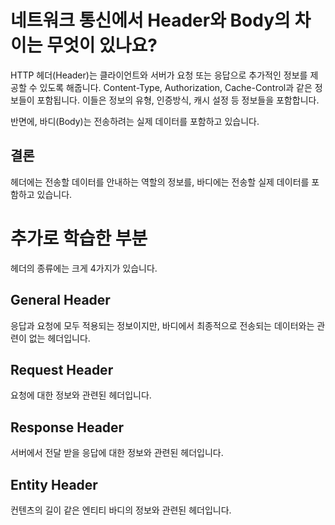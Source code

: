 # 네트워크 통신에서 Header와 Body의 차이는 무엇이 있나요?

HTTP 헤더(Header)는 클라이언트와 서버가 요청 또는 응답으로 추가적인 정보를 제공할 수 있도록 해줍니다. Content-Type, Authorization, Cache-Control과 같은 정보들이 포함됩니다. 이들은 정보의 유형, 인증방식, 캐시 설정 등 정보들을 포함합니다.

반면에, 바디(Body)는 전송하려는 실제 데이터를 포함하고 있습니다.

## 결론

헤더에는 전송할 데이터를 안내하는 역할의 정보를, 바디에는 전송할 실제 데이터를 포함하고 있습니다.

# 추가로 학습한 부분

헤더의 종류에는 크게 4가지가 있습니다.

## General Header

응답과 요청에 모두 적용되는 정보이지만, 바디에서 최종적으로 전송되는 데이터와는 관련이 없는 헤더입니다.

## Request Header

요청에 대한 정보와 관련된 헤더입니다.

## Response Header

서버에서 전달 받을 응답에 대한 정보와 관련된 헤더입니다.

## Entity Header

컨텐츠의 길이 같은 엔티티 바디의 정보와 관련된 헤더입니다.
